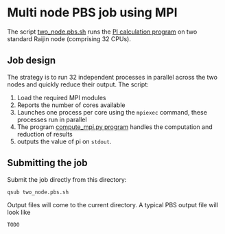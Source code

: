 # Multi node PBS job using MPI

The script [two_node.pbs.sh](./two_node.pbs.sh) runs the [PI calculation program](../compute_pi/compute.py) on two 
standard Raijin node (comprising 32 CPUs). 

## Job design

The strategy is to run 32 independent processes in parallel across the two nodes and quickly reduce their output. The script:

1. Load the required MPI modules
1. Reports the number of cores available
1. Launches one process per core using the ``mpiexec`` command, these processes run in parallel
1. The program [compute_mpi.py program](../compute_pi/compute_mpi.py) handles the computation and reduction of results
1. outputs the value of pi on ``stdout``.

## Submitting the job

Submit the job directly from this directory:

```
qsub two_node.pbs.sh
```

Output files will come to the current directory. A typical PBS output file will look like 

```
TODO
```

